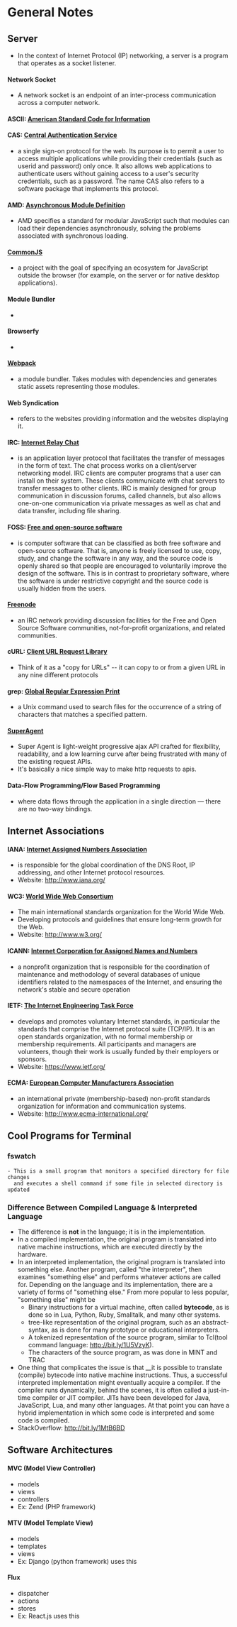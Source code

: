General Notes
============

Server
------
  - In the context of Internet Protocol (IP) networking, a server is a program that operates as a socket listener.

#### Network Socket  
  - A network socket is an endpoint of an inter-process
    communication across a computer network.
    
#### ASCII: [American Standard Code for Information](http://bit.ly/1Kd9XhD)
  
#### CAS: [Central Authentication Service](http://bit.ly/1GtDzcH)
  - a single sign-on protocol for the web. Its purpose
    is to permit a user to access multiple applications
    while providing their credentials (such as userid and
    password) only once. It also allows web applications
    to authenticate users without gaining access to a user's
    security credentials, such as a password. The name CAS
    also refers to a software package that implements this
    protocol.
  
#### AMD: [Asynchronous Module Definition](http://bit.ly/1FKUu6R)
  - AMD specifies a standard for modular JavaScript such that modules
    can load their dependencies asynchronously, solving the problems
    associated with synchronous loading.
  
#### [CommonJS](http://bit.ly/1e52J6R)
  - a project with the goal of specifying an ecosystem for JavaScript
    outside the browser (for example, on the server or for native desktop
    applications).

#### Module Bundler  
  -

#### Browserfy  
  -

#### [Webpack](http://bit.ly/1e52XuQ)
  - a module bundler. Takes modules with dependencies and generates static
    assets representing those modules.

#### Web Syndication  
  - refers to the websites providing information and the websites displaying it.

#### IRC: [Internet Relay Chat](http://bit.ly/1I3A2yD)
  - is an application layer protocol that facilitates the transfer of messages
    in the form of text. The chat process works on a client/server networking
    model. IRC clients are computer programs that a user can install on their
    system. These clients communicate with chat servers to transfer messages
    to other clients. IRC is mainly designed for group communication in discussion
    forums, called channels, but also allows one-on-one communication via private
    messages as well as chat and data transfer, including file sharing.

#### FOSS: [Free and open-source software](http://bit.ly/1GAjqDF)
  - is computer software that can be classified as both free software and
    open-source software. That is, anyone is freely licensed to use, copy,
    study, and change the software in any way, and the source code is openly
    shared so that people are encouraged to voluntarily improve the design
    of the software. This is in contrast to proprietary software, where the
    software is under restrictive copyright and the source code is usually
    hidden from the users.

#### [Freenode](https://freenode.net/)
  - an IRC network providing discussion facilities for the Free and Open
    Source Software communities, not-for-profit organizations, and related
    communities.

#### cURL: [Client URL Request Library](http://bit.ly/1GaEA4S)
  - Think of it as a "copy for URLs" -- it can copy to or from a given URL in
    any nine different protocols

#### grep: [Global Regular Expression Print](https://kb.iu.edu/d/abnd)
  - a Unix command used to search files for the occurrence of a string of characters that matches a specified pattern.

#### [SuperAgent](http://bit.ly/1LjeEf1)
  - Super Agent is light-weight progressive ajax API crafted for flexibility,
    readability, and a low learning curve after being frustrated with many of
    the existing request APIs.
  - It's basically a nice simple way to make http requests to apis.

#### Data-Flow Programming/Flow Based Programming  
  - where data flows through the application in a single direction — there are
    no two-way bindings.


Internet Associations  
--------------------

#### IANA: [Internet Assigned Numbers Association](http://bit.ly/1G1moOa)
  - is responsible for the global coordination of the DNS Root, IP addressing, and other
    Internet protocol resources.
  - Website: http://www.iana.org/

#### WC3: [World Wide Web Consortium](http://bit.ly/1JtVNx2)
  - The main international standards organization for the World Wide Web.
  - Developing protocols and guidelines that ensure long-term growth for the Web.
  - Website: http://www.w3.org/

#### ICANN: [Internet Corporation for Assigned Names and Numbers](http://bit.ly/1G1mkhg)
  - a nonprofit organization that is responsible for the coordination
    of maintenance and methodology of several databases of unique
    identifiers related to the namespaces of the Internet, and
    ensuring the network's stable and secure operation

#### IETF: [The Internet Engineering Task Force](http://bit.ly/1G1nWb5)
  - develops and promotes voluntary Internet standards, in
    particular the standards that comprise the Internet protocol
    suite (TCP/IP). It is an open standards organization, with
    no formal membership or membership requirements. All participants
    and managers are volunteers, though their work is usually
    funded by their employers or sponsors.
  - Website: https://www.ietf.org/

#### ECMA: [European Computer Manufacturers Association](http://bit.ly/1IrkGt8)
  - an international private (membership-based) non-profit
    standards organization for information and communication
    systems.
  - Website: http://www.ecma-international.org/
  

Cool Programs for Terminal
--------------------------

  ### fswatch  
    - This is a small program that monitors a specified directory for file changes
      and executes a shell command if some file in selected directory is updated


### Difference Between Compiled Language & Interpreted Language  

  - The difference is __not__ in the language; it is in the implementation.
  - In a compiled implementation, the original program is translated into native
    machine instructions, which are executed directly by the hardware.
  - In an interpreted implementation, the original program is translated into
    something else.  Another program, called "the interpreter", then examines
    "something else" and performs whatever actions are called for.  Depending on
    the language and its implementation, there are a variety of forms of "something
    else." From more popular to less popular, "something else" might be
      - Binary instructions for a virtual machine, often called __bytecode__, as is
        done so in Lua, Python, Ruby, Smalltalk, and many other systems.
      - tree-like representation of the original program, such as an abstract-syntax,
        as is done for many prototype or educational interpreters.
      - A tokenized representation of the source program, similar to Tcl(tool command 
        language: http://bit.ly/1U5VzyK).
      - The characters of the source program, as was done in MINT and TRAC
  - One thing that complicates the issue is that __it is possible to translate (compile)
    bytecode into native machine instructions.  Thus, a successful interpreted implementation
    might eventually acquire a compiler.  If the compiler runs dynamically, behind the scenes,
    it is often called a just-in-time compiler or JIT compiler.  JITs have been developed
    for Java, JavaScript, Lua, and many other languages.  At that point you can have a
    hybrid implementation in which some code is interpreted and some code is compiled.
  - StackOverflow: http://bit.ly/1MtB6BD

Software Architectures
----------------------

#### MVC (Model View Controller)  
  - models
  - views
  - controllers
  - Ex: Zend (PHP framework)
  
#### MTV (Model Template View)  
  - models
  - templates
  - views
  - Ex: Django (python framework) uses this
  
#### Flux  
  - dispatcher
  - actions
  - stores
  - Ex: React.js uses this
